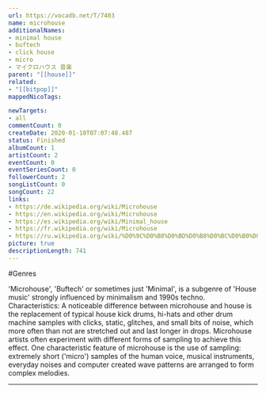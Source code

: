 ```yaml
---
url: https://vocadb.net/T/7403
name: microhouse
additionalNames: 
- minimal house
- buftech
- click house
- micro
- マイクロハウス 音楽
parent: "[[house]]"
related:
- "[[bitpop]]"
mappedNicoTags:

newTargets:
- all
commentCount: 0
createDate: 2020-01-10T07:07:48.487
status: Finished
albumCount: 1
artistCount: 2
eventCount: 0
eventSeriesCount: 0
followerCount: 2
songListCount: 0
songCount: 22
links: 
- https://de.wikipedia.org/wiki/Microhouse
- https://en.wikipedia.org/wiki/Microhouse
- https://es.wikipedia.org/wiki/Minimal_house
- https://fr.wikipedia.org/wiki/Microhouse
- https://ru.wikipedia.org/wiki/%D0%9C%D0%B8%D0%BD%D0%B8%D0%BC%D0%B0%D0%BB-%D1%85%D0%B0%D1%83%D1%81
picture: true
descriptionLength: 741
---
```


#Genres

'Microhouse', 'Buftech' or sometimes just 'Minimal', is a subgenre of 'House music' strongly influenced by minimalism and 1990s techno.
Characteristics:
A noticeable difference between microhouse and house is the replacement of typical house kick drums, hi-hats and other drum machine samples with clicks, static, glitches, and small bits of noise, which more often than not are stretched out and last longer in drops. Microhouse artists often experiment with different forms of sampling to achieve this effect. One characteristic feature of microhouse is the use of sampling: extremely short ('micro') samples of the human voice, musical instruments, everyday noises and computer created wave patterns are arranged to form complex melodies.

---

